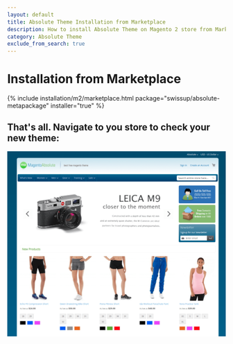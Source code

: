 ```yaml
---
layout: default
title: Absolute Theme Installation from Marketplace
description: How to install Absolute Theme on Magento 2 store from Marketplace
category: Absolute Theme
exclude_from_search: true
---
```


# Installation from Marketplace

{% include installation/m2/marketplace.html package="swissup/absolute-metapackage" installer="true" %}

## That's all. Navigate to you store to check your new theme:

![Homepage screenshot](/images/m2/themes/absolute/absolute_homepage.png)
